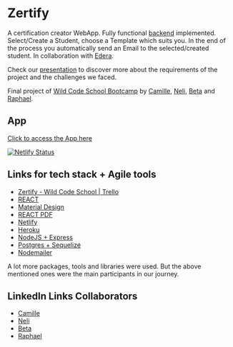 # Zertify

A certification creator WebApp. Fully functional [backend](https://github.com/nelidiakonidze/zerify-server) implemented. Select/Create a Student, choose a Template which suits you. In the end of the process you automatically send an Email to the selected/created student. 
In collaboration with [Edera](https://www.ed-era.com/).

Check our  [presentation](https://sites.google.com/view/zertify/home) to discover more about the requirements of the project and the challenges we faced.

Final project of [Wild Code School Bootcamp](https://www.wildcodeschool.com/en-GB) by [Camille](https://github.com/Campalo), [Neli](https://github.com/nelidiakonidze), [Beta](https://github.com/Hiiiij) and [Raphael](https://github.com/datingel). 

## App
[Click to access the App here](https://zertify.netlify.com/)

[![Netlify Status](https://api.netlify.com/api/v1/badges/817771ad-5424-4f3c-a002-5aadff6e167e/deploy-status)](https://app.netlify.com/sites/zertify/deploys)

## Links for tech stack + Agile tools
* [Zertify - Wild Code School | Trello](https://trello.com/b/iZMrnRQA/zertify-scrum-organization)
* [REACT](https://reactjs.org/)
* [Material Design](https://material-ui.com/)
* [REACT PDF](https://react-pdf.org/)
* [Netlify](https://www.netlify.com/)
* [Heroku](https://www.heroku.com/)
* [NodeJS + Express](https://nodejs.org/en/)
* [Postgres + Sequelize](https://www.postgresql.org/)
* [Nodemailer](https://nodemailer.com/about/)

A lot more packages, tools and libraries were used. But the above mentioned ones were the main participants in our journey.

## LinkedIn Links Collaborators
* [Camille](https://www.linkedin.com/in/camille-charteau/)
* [Neli](https://www.linkedin.com/in/nelidiakonidze/)
* [Beta]()
* [Raphael](https://de.linkedin.com/in/raphael-lautenbacher-4940a6171/en)
